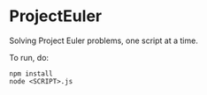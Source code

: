 # ProjectEuler

Solving Project Euler problems, one script at a time.

To run, do:

    npm install
    node <SCRIPT>.js
